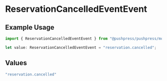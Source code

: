 # ReservationCancelledEventEvent

## Example Usage

```typescript
import { ReservationCancelledEventEvent } from "@pushpress/pushpress/models/webhooks";

let value: ReservationCancelledEventEvent = "reservation.cancelled";
```

## Values

```typescript
"reservation.cancelled"
```